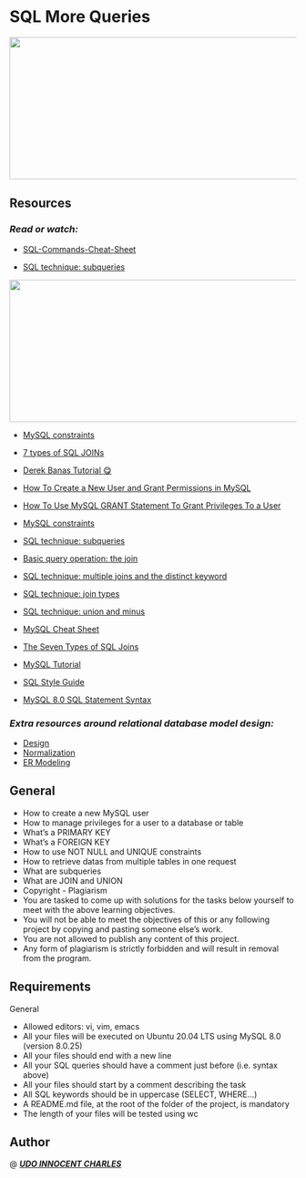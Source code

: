 # SQL More Queries


<img src="https://encrypted-tbn0.gstatic.com/images?q=tbn:ANd9GcTIJoOjt61qvuT3nwt2g5jduwgv_7lTvbG-3A&usqp=CAU" width="1500" height="250">

## Resources
### ___Read or watch:___

- [SQL-Commands-Cheat-Sheet](https://intellipaat.com/mediaFiles/2019/02/SQL-Commands-Cheat-Sheet.pdf)


- [SQL technique: subqueries](https://web.csulb.edu/colleges/coe/cecs/dbdesign/dbdesign.php?page=sql/subqueries.php)

<img src="https://miro.medium.com/max/768/1*94n7Yjm2xml9dVFbTph0hA.jpeg" width="1500" height="250">

- [MySQL constraints](https://zetcode.com/mysql/constraints/)


- [7 types of SQL JOINs](https://tableplus.com/blog/2018/09/a-beginners-guide-to-seven-types-of-sql-joins.html)


- [Derek Banas Tutorial :yum:](https://www.youtube.com/watch?v=yPu6qV5byu4)

- [How To Create a New User and Grant Permissions in MySQL](https://www.digitalocean.com/community/tutorials/how-to-create-a-new-user-and-grant-permissions-in-mysql)
- [How To Use MySQL GRANT Statement To Grant Privileges To a User](https://www.mysqltutorial.org/mysql-grant.aspx)
- [MySQL constraints](https://zetcode.com/mysql/constraints/)
- [SQL technique: subqueries](https://web.csulb.edu/colleges/coe/cecs/dbdesign/dbdesign.php?page=sql/subqueries.php)
- [Basic query operation: the join](https://web.csulb.edu/colleges/coe/cecs/dbdesign/dbdesign.php?page=sql/join.php)
- [SQL technique: multiple joins and the distinct keyword](https://web.csulb.edu/colleges/coe/cecs/dbdesign/dbdesign.php?page=sql/multijoin.php)
- [SQL technique: join types](https://web.csulb.edu/colleges/coe/cecs/dbdesign/dbdesign.php?page=sql/jointypes.php)
- [SQL technique: union and minus](https://web.csulb.edu/colleges/coe/cecs/dbdesign/dbdesign.php?page=sql/setops.php)
- [MySQL Cheat Sheet](https://intellipaat.com/mediaFiles/2019/02/SQL-Commands-Cheat-Sheet.pdf?US)
- [The Seven Types of SQL Joins](https://tableplus.com/blog/2018/09/a-beginners-guide-to-seven-types-of-sql-joins.html)
- [MySQL Tutorial](https://www.youtube.com/watch?v=yPu6qV5byu4)
- [SQL Style Guide](https://www.sqlstyle.guide/)
- [MySQL 8.0 SQL Statement Syntax](https://dev.mysql.com/doc/refman/8.0/en/sql-statements.html)

### ___Extra resources around relational database model design:___


- [Design](https://www.guru99.com/database-design.html)
- [Normalization](https://www.guru99.com/database-normalization.html)
- [ER Modeling](https://www.guru99.com/er-modeling.html)


## General
- How to create a new MySQL user
- How to manage privileges for a user to a database or table
- What’s a PRIMARY KEY
- What’s a FOREIGN KEY
- How to use NOT NULL and UNIQUE constraints
- How to retrieve datas from multiple tables in one request
- What are subqueries
- What are JOIN and UNION
- Copyright - Plagiarism
- You are tasked to come up with solutions for the tasks below yourself to meet with the above learning objectives.
- You will not be able to meet the objectives of this or any following project by copying and pasting someone else’s work.
- You are not allowed to publish any content of this project.
- Any form of plagiarism is strictly forbidden and will result in removal from the program.


## Requirements
General
- Allowed editors: vi, vim, emacs
 - All your files will be executed on Ubuntu 20.04 LTS using MySQL 8.0 (version 8.0.25)
- All your files should end with a new line
- All your SQL queries should have a comment just before (i.e. syntax above)
- All your files should start by a comment describing the task
- All SQL keywords should be in uppercase (SELECT, WHERE…)
- A README.md file, at the root of the folder of the project, is mandatory
- The length of your files will be tested using wc

## Author
@ ___[UDO INNOCENT CHARLES](https://github.com/Innocentsax)___
